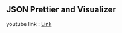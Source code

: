 ## JSON Prettier and Visualizer

youtube link : [Link](https://youtu.be/60LEjZMtKrA?si=XYH_tkzg_XoUTSki)